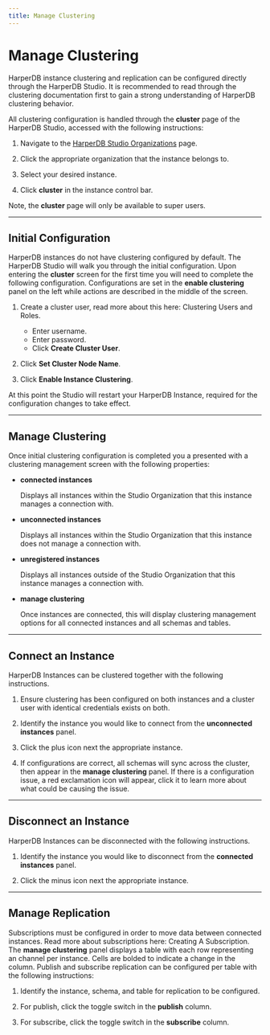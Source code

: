 ```yaml
---
title: Manage Clustering
---
```


# Manage Clustering

HarperDB instance clustering and replication can be configured directly through the HarperDB Studio. It is recommended to read through the clustering documentation first to gain a strong understanding of HarperDB clustering behavior.

All clustering configuration is handled through the **cluster** page of the HarperDB Studio, accessed with the following instructions:

1. Navigate to the [HarperDB Studio Organizations](https://studio.harperdb.io/organizations) page.

2. Click the appropriate organization that the instance belongs to.

3. Select your desired instance.

4. Click **cluster** in the instance control bar.

Note, the **cluster** page will only be available to super users.

---

## Initial Configuration

HarperDB instances do not have clustering configured by default. The HarperDB Studio will walk you through the initial configuration. Upon entering the **cluster** screen for the first time you will need to complete the following configuration. Configurations are set in the **enable clustering** panel on the left while actions are described in the middle of the screen.

1. Create a cluster user, read more about this here: Clustering Users and Roles.
   - Enter username.
   - Enter password.
   - Click **Create Cluster User**.

2. Click **Set Cluster Node Name**.
3. Click **Enable Instance Clustering**.

At this point the Studio will restart your HarperDB Instance, required for the configuration changes to take effect.

---

## Manage Clustering

Once initial clustering configuration is completed you a presented with a clustering management screen with the following properties:

- **connected instances**

  Displays all instances within the Studio Organization that this instance manages a connection with.

- **unconnected instances**

  Displays all instances within the Studio Organization that this instance does not manage a connection with.

- **unregistered instances**

  Displays all instances outside of the Studio Organization that this instance manages a connection with.

- **manage clustering**

  Once instances are connected, this will display clustering management options for all connected instances and all schemas and tables.

---

## Connect an Instance

HarperDB Instances can be clustered together with the following instructions.

1. Ensure clustering has been configured on both instances and a cluster user with identical credentials exists on both.

2. Identify the instance you would like to connect from the **unconnected instances** panel.

3. Click the plus icon next the appropriate instance.

4. If configurations are correct, all schemas will sync across the cluster, then appear in the **manage clustering** panel. If there is a configuration issue, a red exclamation icon will appear, click it to learn more about what could be causing the issue.

---

## Disconnect an Instance

HarperDB Instances can be disconnected with the following instructions.

1. Identify the instance you would like to disconnect from the **connected instances** panel.

2. Click the minus icon next the appropriate instance.

---

## Manage Replication

Subscriptions must be configured in order to move data between connected instances. Read more about subscriptions here: Creating A Subscription. The **manage clustering** panel displays a table with each row representing an channel per instance. Cells are bolded to indicate a change in the column. Publish and subscribe replication can be configured per table with the following instructions:

1. Identify the instance, schema, and table for replication to be configured.

2. For publish, click the toggle switch in the **publish** column.

3. For subscribe, click the toggle switch in the **subscribe** column.
